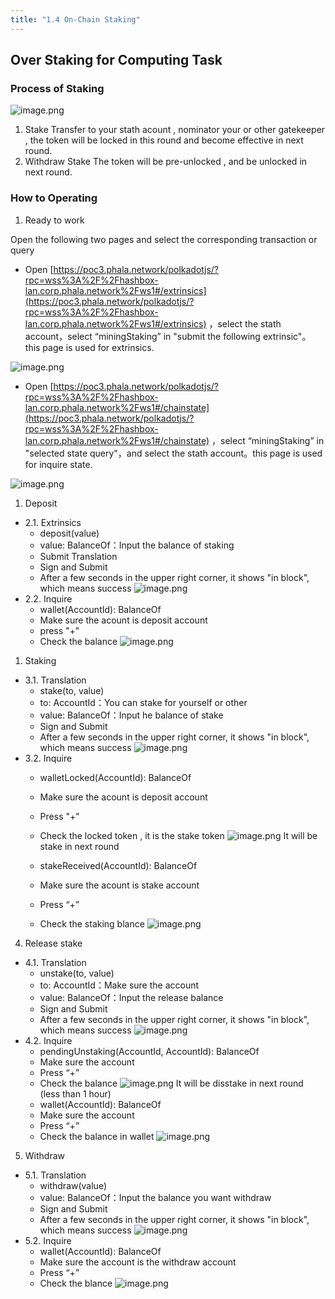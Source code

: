 ```yaml
---
title: "1.4 On-Chain Staking"
---
```


## Over Staking for Computing Task


### Process of Staking


![image.png](https://hackmd-prod-images.s3-ap-northeast-1.amazonaws.com/uploads/upload_8cdb37eca35da85848516b8277137c38.png?AWSAccessKeyId=AKIA3XSAAW6AWSKNINWO&Expires=1612532366&Signature=9QPP%2BYrpUQht%2FVOyuRdFP2Ru9S0%3D)


1. Stake
Transfer to your stath acount , nominator your or other gatekeeper , the token will be locked in this round and become effective in next round.
2. Withdraw Stake
The token will be pre-unlocked , and be unlocked in next round.


### How to Operating


1. Ready to work

Open the following two pages and select the corresponding transaction or query



- Open [https://poc3.phala.network/polkadotjs/?rpc=wss%3A%2F%2Fhashbox-lan.corp.phala.network%2Fws1#/extrinsics](https://poc3.phala.network/polkadotjs/?rpc=wss%3A%2F%2Fhashbox-lan.corp.phala.network%2Fws1#/extrinsics) ，select the stath account，select “miningStaking” in "submit the following extrinsic"。this page is used for extrinsics.

![image.png](https://hackmd-prod-images.s3-ap-northeast-1.amazonaws.com/uploads/upload_523d31eb814054719eb67e403c188932.png?AWSAccessKeyId=AKIA3XSAAW6AWSKNINWO&Expires=1612532416&Signature=AvnelAcqtLnxoyNBXeN7U4PNwQo%3D)

- Open [https://poc3.phala.network/polkadotjs/?rpc=wss%3A%2F%2Fhashbox-lan.corp.phala.network%2Fws1#/chainstate](https://poc3.phala.network/polkadotjs/?rpc=wss%3A%2F%2Fhashbox-lan.corp.phala.network%2Fws1#/chainstate) ，select “miningStaking” in "selected state query"，and select the stath account。this page is used for inquire state.

![image.png](https://hackmd-prod-images.s3-ap-northeast-1.amazonaws.com/uploads/upload_9c53cf4efb0ce86261dd6b511d3ac22c.png?AWSAccessKeyId=AKIA3XSAAW6AWSKNINWO&Expires=1612532347&Signature=Udwm9vr7oTDrQ1rQvtkbbap8dVM%3D)


1. Deposit



- 2.1. Extrinsics
   - deposit(value)
   - value: BalanceOf：Input the balance of staking
   - Submit Translation
   - Sign and Submit
   - After a few seconds in the upper right corner, it shows "in block", which means success
![image.png](https://hackmd-prod-images.s3-ap-northeast-1.amazonaws.com/uploads/upload_d5d98fc003c499800fd946bb3452d5be.png?AWSAccessKeyId=AKIA3XSAAW6AWSKNINWO&Expires=1612532444&Signature=8sFzatfOfN1fzEl%2FkDTAlAHIYAs%3D)
- 2.2. Inquire
   - wallet(AccountId): BalanceOf
   - Make sure the acount is deposit account
   - press "+" 
   - Check the balance
![image.png](https://hackmd-prod-images.s3-ap-northeast-1.amazonaws.com/uploads/upload_75fd544792243ca014c1d088b0584155.png?AWSAccessKeyId=AKIA3XSAAW6AWSKNINWO&Expires=1612532462&Signature=3URFHjNDw2YpSeare7iZtCJdmIs%3D)



1. Staking



- 3.1. Translation
   - stake(to, value)
   - to: AccountId：You can stake for yourself or other
   - value: BalanceOf：Input he balance of stake 
   - Sign and Submit
   - After a few seconds in the upper right corner, it shows "in block", which means success
![image.png](https://hackmd-prod-images.s3-ap-northeast-1.amazonaws.com/uploads/upload_66bff68d8f2822be3eeb063cf4f6f261.png?AWSAccessKeyId=AKIA3XSAAW6AWSKNINWO&Expires=1612532477&Signature=AiaVybFcq7OB8t7DQaGQW0%2FrVbQ%3D)
- 3.2. Inquire
   - walletLocked(AccountId): BalanceOf
   - Make sure the acount is deposit account
   - Press "+"
   - Check the locked token , it is the stake token
![image.png](https://hackmd-prod-images.s3-ap-northeast-1.amazonaws.com/uploads/upload_bff1c899b4826641b0b26ba4006a9562.png?AWSAccessKeyId=AKIA3XSAAW6AWSKNINWO&Expires=1612532499&Signature=wq52GtaG0EwNhv79lUbh0igzomE%3D) 
It will be stake in next round

   - stakeReceived(AccountId): BalanceOf
   - Make sure the acount is stake account
   - Press “+” 
   - Check the staking blance
![image.png](https://hackmd-prod-images.s3-ap-northeast-1.amazonaws.com/uploads/upload_3236638962cbb72eb49c888e47c73c19.png?AWSAccessKeyId=AKIA3XSAAW6AWSKNINWO&Expires=1612532511&Signature=7u3%2FVTokwem1cT%2FV50B6roLVsks%3D)



4. Release stake

- 4.1. Translation
   - unstake(to, value)
   - to: AccountId：Make sure the account
   - value: BalanceOf：Input the release balance
   - Sign and Submit
   - After a few seconds in the upper right corner, it shows "in block", which means success
![image.png](https://cdn.nlark.com/yuque/0/2021/png/696808/1612511021298-3a8549a5-c674-4621-87cd-5ab1852a0995.png#align=left&display=inline&height=430&margin=%5Bobject%20Object%5D&name=image.png&originHeight=430&originWidth=1427&size=229237&status=done&style=none&width=1427)
- 4.2. Inquire
   - pendingUnstaking(AccountId, AccountId): BalanceOf
   - Make sure the account
   - Press “+”
   - Check the balance
![image.png](https://hackmd-prod-images.s3-ap-northeast-1.amazonaws.com/uploads/upload_247b26da595668e26c2d97ca5110b963.png?AWSAccessKeyId=AKIA3XSAAW6AWSKNINWO&Expires=1612532528&Signature=tPnkIK%2B0mmowG80oiS6I3316NfY%3D)
It will be disstake in next round (less than 1 hour)
   - wallet(AccountId): BalanceOf
   - Make sure the account
   - Press “+”
   - Check the balance in wallet
![image.png](https://hackmd-prod-images.s3-ap-northeast-1.amazonaws.com/uploads/upload_04fba27f7514433fee19377e9ff15d37.png?AWSAccessKeyId=AKIA3XSAAW6AWSKNINWO&Expires=1612532547&Signature=cQY4lOuNDOCAm8hQ5pPT%2BDbgC%2Bs%3D)



5. Withdraw



- 5.1. Translation
   - withdraw(value)
   - value: BalanceOf：Input the balance you want withdraw
   - Sign and Submit
   - After a few seconds in the upper right corner, it shows "in block", which means success
![image.png](https://hackmd-prod-images.s3-ap-northeast-1.amazonaws.com/uploads/upload_674aae01ffb6657cd678c48154f377c1.png?AWSAccessKeyId=AKIA3XSAAW6AWSKNINWO&Expires=1612532593&Signature=cOKQVJrIo%2FvQ6q8wsVGJWUGryEk%3D)
- 5.2. Inquire
   - wallet(AccountId): BalanceOf
   - Make sure the account is the withdraw account
   - Press “+”
   - Check the blance
![image.png](https://hackmd-prod-images.s3-ap-northeast-1.amazonaws.com/uploads/upload_75fd544792243ca014c1d088b0584155.png?AWSAccessKeyId=AKIA3XSAAW6AWSKNINWO&Expires=1612532583&Signature=nbbGg8%2B8p3eb3B2bvFUBKO9lopY%3D)
